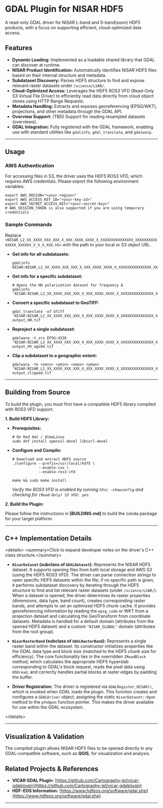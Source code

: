 # GDAL Plugin for NISAR HDF5

A read-only GDAL driver for NISAR L-band and S-band(soon) HDF5 products, with a focus on supporting efficient, cloud-optimized data access.

## Features

  * **Dynamic Loading:** Implemented as a loadable shared library that GDAL can discover at runtime.
  * **NISAR Product Identification:** Automatically identifies NISAR HDF5 files based on their internal structure and metadata.
  * **Subdataset Discovery:** Parses HDF5 structure to find and expose relevant raster datasets under `/science/LSAR/`.
  * **Cloud-Optimized Access:** Leverages the HDF5 ROS3 VFD (Read-Only S3 Virtual File Driver) to efficiently read data directly from cloud object stores using HTTP Range Requests.
  * **Metadata Handling:** Extracts and exposes georeferencing (EPSG/WKT), projections, and other metadata through the GDAL API.
  * **Overview Support:** (TBD) Support for reading resampled datasets (overviews).
  * **GDAL Integration:** Fully registered with the GDAL framework, enabling use with standard utilities like `gdalinfo`, `gdal_translate`, and `gdalwarp`.

-----

## Usage

### AWS Authentication

For accessing files in S3, the driver uses the HDF5 ROS3 VFD, which requires AWS credentials. Please export the following environment variables:

```shell
export AWS_REGION="<your-region>"
export AWS_ACCESS_KEY_ID="<your-key-id>"
export AWS_SECRET_ACCESS_KEY="<your-secret-key>"
# AWS_SESSION_TOKEN is also supported if you are using temporary credentials
```

### Sample Commands

Replace `<NISAR_L2_XX_XXXX_XXX_XXX_X_XXX_XXXX_XXXX_X_XXXXXXXXXXXXXXX_XXXXXXXXXXXXXXX_XXXXXX_X_X_X_XXX.h5>` with the path to your local or S3 object URL.

  * **Get info for all subdatasets:**

    ```shell
    gdalinfo NISAR:NISAR_L2_XX_XXXX_XXX_XXX_X_XXX_XXXX_XXXX_X_XXXXXXXXXXXXXXX_XXXXXXXXXXXXXXX_XXXXXX_X_X_X_XXX.h5
    ```

  * **Get info for a specific subdataset:**

    ```shell
    # Opens the HH polarization dataset for frequency A
    gdalinfo 'NISAR:NISAR_L2_XX_XXXX_XXX_XXX_X_XXX_XXXX_XXXX_X_XXXXXXXXXXXXXXX_XXXXXXXXXXXXXXX_XXXXXX_X_X_X_XXX.h5:/science/LSAR/GSLC/swaths/frequencyA/HH'
    ```

  * **Convert a specific subdataset to GeoTIFF:**

    ```shell
    gdal_translate -of GTiff 'NISAR:NISAR_L2_XX_XXXX_XXX_XXX_X_XXX_XXXX_XXXX_X_XXXXXXXXXXXXXXX_XXXXXXXXXXXXXXX_XXXXXX_X_X_X_XXX.h5:/science/LSAR/GSLC/swaths/frequencyA/HH' output_HH.tif
    ```

  * **Reproject a single subdataset:**

    ```shell
    gdalwarp -t_srs EPSG:4326 'NISAR:NISAR_L2_XX_XXXX_XXX_XXX_X_XXX_XXXX_XXXX_X_XXXXXXXXXXXXXXX_XXXXXXXXXXXXXXX_XXXXXX_X_X_X_XXX.h5:/science/LSAR/GSLC/swaths/frequencyA/HV' output_HV_wgs84.tif
    ```

  * **Clip a subdataset to a geographic extent:**

    ```shell
    gdalwarp -te <xmin> <ymin> <xmax> <ymax> 'NISAR:NISAR_L2_XX_XXXX_XXX_XXX_X_XXX_XXXX_XXXX_X_XXXXXXXXXXXXXXX_XXXXXXXXXXXXXXX_XXXXXX_X_X_X_XXX.h5:/science/LSAR/GSLC/swaths/frequencyA/HH' output_clipped.tif
    ```

-----

## Building from Source

To build the plugin, you must first have a compatible HDF5 library compiled with ROS3 VFD support.

**1. Build HDF5 Library:**

  * **Prerequisites:**

    ```shell
    # On Red Hat / AlmaLinux
    sudo dnf install openssl-devel libcurl-devel
    ```

  * **Configure and Compile:**

    ```shell
    # Download and extract HDF5 source
    ./configure --prefix=/usr/local/hdf5 \
                --enable-cxx \
                --enable-ros3-vfd

    make && sudo make install
    ```

    *Verify the ROS3 VFD is enabled by running `h5cc -showconfig` and checking for `(Read-Only) S3 VFD: yes`.*

**2. Build the Plugin:**

Please follow the instructions in **[BUILDING.md]** to build the conda package for your target platform.

-----

## C++ Implementation Details

\<details\>
\<summary\>Click to expand developer notes on the driver's C++ class structure.\</summary\>

  * **`NisarDataset` (subclass of `GDALDataset`):** Represents the NISAR HDF5 dataset. It supports opening files from both local storage and AWS S3 (using the HDF5 ROS3 VFD). The driver can parse connection strings to open specific HDF5 datasets within the file; if no specific path is given, it performs subdataset discovery by iterating through the HDF5 structure to find and list relevant raster datasets (under `/science/LSAR/`). When a dataset is opened, the driver determines its raster properties (dimensions, data type, band count), creates corresponding raster bands, and attempts to set an optimized HDF5 chunk cache. It provides georeferencing information by reading the `epsg_code` or WKT from a projection dataset and calculating the GeoTransform from coordinate datasets. Metadata is handled for a default domain (attributes from the opened HDF5 dataset) and a custom `"NISAR_GLOBAL"` domain (attributes from the root group).

  * **`NisarRasterBand` (subclass of `GDALRasterBand`):** Represents a single raster band within the dataset. Its constructor initializes properties like the GDAL data type and block size (matched to the HDF5 chunk size for efficiency). The core functionality lies in the overridden `IReadBlock` method, which calculates the appropriate HDF5 hyperslab corresponding to GDAL's block request, reads the pixel data using `H5Dread`, and correctly handles partial blocks at raster edges by padding the buffer.

  * **Driver Registration:** The driver is registered via `GDALRegister_NISAR()`, which is invoked when GDAL loads the plugin. This function creates and configures a `GDALDriver` object, assigning the static `NisarDataset::Open` method to the `pfnOpen` function pointer. This makes the driver available for use within the GDAL ecosystem.

\</details\>

-----

## Visualization & Validation

The compiled plugin allows NISAR HDF5 files to be opened directly in any GDAL-compatible software, such as **QGIS**, for visualization and analysis.

## Related Projects & References

  * **VICAR GDAL Plugin:** [https://github.com/Cartography-jpl/vicar-gdalplugin](https://github.com/Cartography-jpl/vicar-gdalplugin)
  * **HDF-EOS Information:** [https://www.hdfeos.org/software/gdal.php](https://www.hdfeos.org/software/gdal.php)

-----
